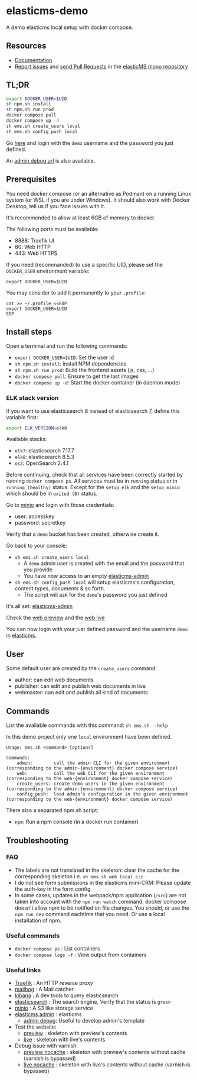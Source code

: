 # elasticms-demo

A demo elasticms local setup with docker compose.

Resources
---------

* [Documentation](https://ems-project.github.io/#/elasticms-cli/index)
* [Report issues](https://github.com/ems-project/elasticms/issues) and
  [send Pull Requests](https://github.com/ems-project/elasticms/pulls)
  in the [elasticMS mono repository](https://github.com/ems-project/elasticms)

## TL;DR
```bash
export DOCKER_USER=$UID
sh npm.sh install
sh npm.sh run prod
docker compose pull
docker compose up -d
sh ems.sh create_users local
sh ems.sh config_push local
```

Go [here](http://local.ems-demo-admin.localhost/login) and login with the `demo` username and the password you just defined.

An [admin debug url](http://local.ems-demo-admin-dev.localhost/login) is also available.

## Prerequisites

You need docker compose (or an alternative as Podman) on a running Linux system (or WSL if you are under Windows). 
It should also work with Docker Desktop, tell us if you face issues with it.

It's recommended to allow at least 6GB of memory to docker.

The following ports must be available:
 * 8888: Traefik UI
 * 80: Web HTTP
 * 443: Web HTTPS

If you need (recommanded) to use a specific UID, please set the `DOCKER_USER` environment variable:

```terminal
export DOCKER_USER=$UID
```

You may consider to add it permanently to your `.profile`:

```terminal
cat >> ~/.profile <<EOP
export DOCKER_USER=$UID
EOP
```

## Install steps

Open a terminal and run the following commands:
* `export DOCKER_USER=$UID`: Set the user id
* `sh npm.sh install`: install NPM dependencies
* `sh npm.sh run prod`: Build the frontend assets (js, css, ...)
* `docker compose pull`: Ensure to get the last images
* `docker compose up -d`: Start the docker container (in daemon mode)


### ELK stack version

If you want to use elasticsearch 8 instead of elasticsearch 7, define this variable first:
```bash
export ELK_VERSION=elk8
```

Available stacks:

 * `elk7`: elasticsearch 7.17.7
 * `elk8`: elasticsearch 8.5.3
 * `os2`: OpenSearch 2.4.1




Before continuing, check that all services have been correctly started by running `docker compose ps`. All services must be in `running` status or in `running (healthy)` status.
Except for the `setup_elk` and the `setup_minio` which should be in `exited (0)` status.

Go to [minio](http://minio.localhost/login) and login with those credentials:

* user: accesskey
* password: secretkey

Verify that a `demo` bucket has been created, otherwise create it.

Go back to your console:
 * `sh ems.sh create_users local`
   * A `demo` admin user is created with the email and the password that you provide
   * You have now access to an empty [elasticms-admin](http://local.ems-demo-admin.localhost/dashboard) 
 * `sh ems.sh config_push local` will setup elasticms's configuration, content types, documents & so forth.
     * The script will ask for the `demo`'s password you just defined

It's all set: [elasticms-admin](http://local.ems-demo-admin.localhost/dashboard)

Check the [web preview](http://local.preview-ems-demo-web.localhost/) and the [web live](http://local.live-ems-demo-web.localhost/)

You can now login with your just defined password and the username `demo` in [elasticms](http://local.ems-demo-admin.localhost/dashboard).

## User

Some default user are created by the `create_users` command:
- author: can edit web documents
- publisher: can edit and publish web documents in live
- webmaster: can edit and publish all kind of documents


## Commands

List the available commands with this command: `sh ems.sh --help`

In this demo project only one `local` environment have been defined.

```
Usage: ems.sh <command> [options]

Commands:
    admin:        call the admin CLI for the given environment (corresponding to the admin-{environment} docker compose service)
    web:          call the web CLI for the given environment (corresponding to the web-{environment} docker compose service)
    create_users: create demo users in the given environment (corresponding to the admin-{environment} docker compose service)
    config_push:  load admin's configuration in the given environment (corresponding to the web-{environment} docker compose service)
```

There also a separated npm.sh script:

- `npm`: Run a npm console (in a docker run container)

## Troubleshooting

### FAQ

- The labels are not translated in the skeleton: clear the cache for the corresponding skeleton i.e. `sh ems.sh web local c:c`
- I do not see form submissions in the elasticms mini-CRM: Please update the auth-key in the form config 
- In some cases, updates in the webpack/npm application (`/src`) are not taken into account with the `npm run watch` command: docker compose doesn't allow npm to be notified on file changes. You should, or use the `npm run dev` command eachtime that you need. Or use a local installation of npm.

### Useful commands

- `docker compose ps` : List containers
- `docker compose logs -f` : View output from containers

### Useful links

 - [Traefik](http://localhost:8888) : An HTTP reverse proxy
 - [mailhog](http://mailhog.localhost) : A Mail catcher
 - [kibana](http://kibana.localhost) : A dev tools to query elasticsearch
 - [elasticsearch](http://es.localhost/_cluster/health) : The search engine, Verify that the status is `green`
 - [minio](http://minio.localhost) : A S3 like storage service 
 - [elasticms admin](http://local.ems-demo-admin.localhost/dashboard) : elasticms
   - [admin debug](http://local.ems-demo-admin-dev.localhost/login): Useful to develop admin's template
 - Test the website:
   - [preview](http://local.preview-ems-demo-web.localhost/) : skeleton with preview's contents 
   - [live](http://local.live-ems-demo-web.localhost/) : skeleton with live's contents
 - Debug issue with varnish:
   - [preview nocache](http://local.preview-ems-demo-web-nocache.localhost/) : skeleton with preview's contents without cache (varnish is bypassed)
   - [live nocache](http://local.live-ems-demo-web-nocache.localhost/) : skeleton with live's contents without cache (varnish is bypassed)

